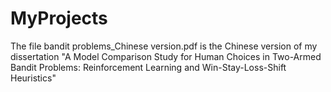 # MyProjects
The file bandit problems_Chinese version.pdf is the Chinese version of my dissertation "A Model Comparison Study for Human Choices in Two-Armed Bandit Problems: Reinforcement Learning and Win-Stay-Loss-Shift Heuristics"
